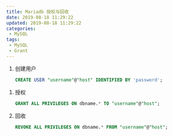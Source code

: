 ```yaml
---
title: Mariadb 授权与回收
date: 2019-08-18 11:29:22
updated: 2019-08-18 11:29:22
categories:
 - MySQL
tags:
 - MySQL
 - Grant
---
```



1. 创建用户

   ```sql
   CREATE USER "username"@"host" IDENTIFIED BY 'password';
   ```

<!-- more -->

1. 授权
   
   ```sql
   GRANT ALL PRIVILEGES ON dbname.* TO "username"@"host";
   ```

1. 回收

   ```sql
   REVOKE ALL PRIVILEGES ON dbname.* FROM "username"@"host";
   ```


